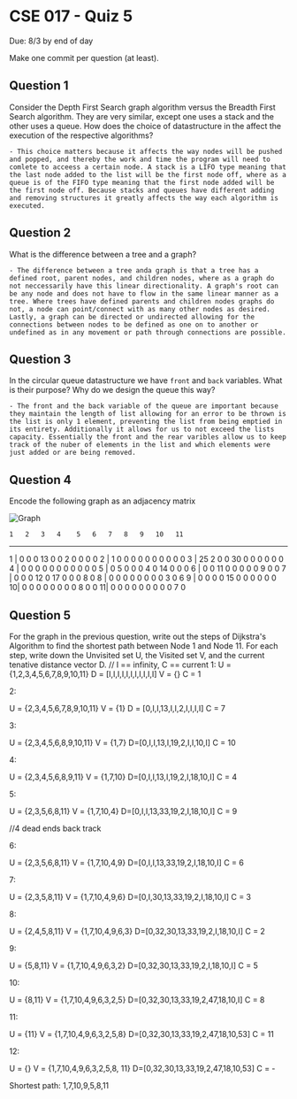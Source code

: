 # CSE 017 - Quiz 5

Due: 8/3 by end of day

Make one commit per question (at least).

## Question 1 

Consider the Depth First Search graph algorithm versus the Breadth First Search algorithm. They are very similar, except one uses a stack and the other uses a queue. How does the choice of datastructure in the affect the execution of the respective algorithms?

    - This choice matters because it affects the way nodes will be pushed and popped, and thereby the work and time the program will need to comlete to acceess a certain node. A stack is a LIFO type meaning that the last node added to the list will be the first node off, where as a queue is of the FIFO type meaning that the first node added will be the first node off. Because stacks and queues have different adding and removing structures it greatly affects the way each algorithm is executed.

## Question 2

What is the difference between a tree and a graph?

    - The difference between a tree anda graph is that a tree has a defined root, parent nodes, and children nodes, where as a graph do not neccessarily have this linear directionality. A graph's root can be any node and does not have to flow in the same linear manner as a tree. Where trees have defined parents and children nodes graphs do not, a node can point/connect with as many other nodes as desired. Lastly, a graph can be directed or undirected allowing for the connections between nodes to be defined as one on to another or undefined as in any movement or path through connections are possible.

## Question 3

In the circular queue datastructure we have `front` and `back` variables. What is their purpose? Why do we design the queue this way?

    - The front and the back variable of the queue are important because they maintain the length of list allowing for an error to be thrown is the list is only 1 element, preventing the list from being emptied in its entirety. Additionally it allows for us to not exceed the lists capacity. Essentially the front and the rear varibles allow us to keep track of the nuber of elements in the list and which elements were just added or are being removed.

## Question 4

Encode the following graph as an adjacency matrix

![Graph](https://github.com/cmontella/cse017-quiz5/blob/master/graph.png?raw=true)

    1   2   3   4    5   6   7   8   9   10   11
----------------------------------------------------   
1 | 0   0   0   13   0   0   2   0   0    0    0
2 | 1   0   0   0    0   0   0   0   0    0    0 
3 | 25  2   0   0    30  0   0   0   0    0    0
4 | 0   0   0   0    0   0   0   0   0    0    0
5 | 0   5   0   0    0   4   0   14  0    0    0
6 | 0   0   11  0    0   0   0   0   9    0    0
7 | 0   0   0   12   0   17  0   0   0    8    0
8 | 0   0   0   0    0   0   0   0   3    0    6
9 | 0   0   0   0    15  0   0   0   0    0    0
10| 0   0   0   0    0   0   0   0   8    0    0
11| 0   0   0   0    0   0   0   0   0    7    0 

## Question 5

For the graph in the previous question, write out the steps of Dijkstra's Algorithm to find the shortest path between Node 1 and Node 11. For each step, write down the Unvisited set U, the Visited set V, and the current tenative distance vector D.
// I == infinity, C == current
1:
U = {1,2,3,4,5,6,7,8,9,10,11}
D = [I,I,I,I,I,I,I,I,I,I,I]
V = {}
C = 1

2:

U = {2,3,4,5,6,7,8,9,10,11}
V = {1}
D = [0,I,I,13,I,I,2,I,I,I,I]
C = 7

3:

U = {2,3,4,5,6,8,9,10,11}
V = {1,7}
D=[0,I,I,13,I,19,2,I,I,10,I]
C = 10

4:

U = {2,3,4,5,6,8,9,11}
V = {1,7,10}
D=[0,I,I,13,I,19,2,I,18,10,I]
C  = 4

5:

U = {2,3,5,6,8,11}
V = {1,7,10,4}
D=[0,I,I,13,33,19,2,I,18,10,I]
C  =  9 

//4 dead ends back track

6:

U = {2,3,5,6,8,11}
V = {1,7,10,4,9}
D=[0,I,I,13,33,19,2,I,18,10,I]
C  =  6 

7:

U = {2,3,5,8,11}
V = {1,7,10,4,9,6}
D=[0,I,30,13,33,19,2,I,18,10,I]
C  =  3

8:

U = {2,4,5,8,11}
V = {1,7,10,4,9,6,3}
D=[0,32,30,13,33,19,2,I,18,10,I]
C  =  2

9:

U = {5,8,11}
V = {1,7,10,4,9,6,3,2}
D=[0,32,30,13,33,19,2,I,18,10,I]
C  =  5

10:

U = {8,11}
V = {1,7,10,4,9,6,3,2,5}
D=[0,32,30,13,33,19,2,47,18,10,I]
C  =  8

11:

U = {11}
V = {1,7,10,4,9,6,3,2,5,8}
D=[0,32,30,13,33,19,2,47,18,10,53]
C  =  11

12:

U = {}
V = {1,7,10,4,9,6,3,2,5,8, 11}
D=[0,32,30,13,33,19,2,47,18,10,53]
C  =  -

Shortest path: 1,7,10,9,5,8,11







